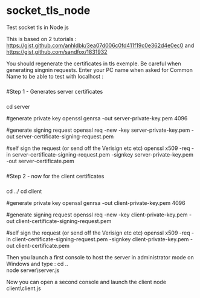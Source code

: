 # socket_tls_node
Test socket tls in Node js

This is based on 2 tutorials : https://gist.github.com/anhldbk/3ea07d006c0fd411f19c0e362d4e0ec0 and 
https://gist.github.com/sandfox/1831932

You should regenerate the certificates in tls exemple. Be careful when generating singnin requests. Enter your PC name when asked for 
Common Name to be able to test with localhost :

###
#Step 1 - Generates server certificates
###
cd server

#generate private key
openssl genrsa -out server-private-key.pem 4096

#generate signing request
openssl req -new -key server-private-key.pem -out server-certificate-signing-request.pem

#self sign the request (or send off the Verisign etc etc)
openssl x509 -req -in server-certificate-signing-request.pem -signkey server-private-key.pem -out server-certificate.pem

###
#Step 2 - now for the client certificates
###
cd ../
cd client


#generate private key
openssl genrsa -out client-private-key.pem 4096

#generate signing request
openssl req -new -key client-private-key.pem -out client-certificate-signing-request.pem

#self sign the request (or send off the Verisign etc etc)
openssl x509 -req -in client-certificate-signing-request.pem -signkey client-private-key.pem -out client-certificate.pem

Then you launch a first console to host the server in administrator mode on Windows and type :
cd ..\
node server\server.js

Now you can open a second console and launch the client
node client\client.js
